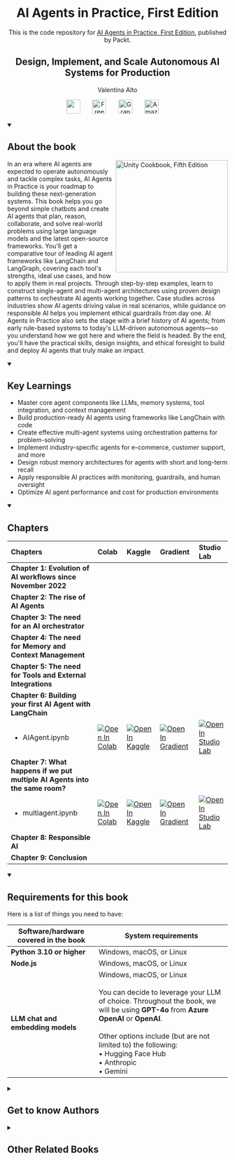 <h1 align="center">
AI Agents in Practice, First Edition</h1>
<p align="center">This is the code repository for <a href ="ai-agents-in-practice-first-edition"> AI Agents in Practice, First Edition</a>, published by Packt.
</p>

<h2 align="center">
Design, Implement, and Scale Autonomous AI Systems for Production
</h2>
<p align="center">
Valentina Alto</p>

<p align="center">
   <a href="https://packt.link/z8ivB" alt="Discord" title="Learn more on the Discord server"><img width="32px" src="https://cliply.co/wp-content/uploads/2021/08/372108630_DISCORD_LOGO_400.gif"/></a>
  &#8287;&#8287;&#8287;&#8287;&#8287;
  <a href="https://packt.link/free-ebook/9781805801351"><img width="32px" alt="Free PDF" title="Free PDF" src="https://cdn-icons-png.flaticon.com/512/4726/4726010.png"/></a>
 &#8287;&#8287;&#8287;&#8287;&#8287;
  <a href="https://packt.link/gbp/9781805801351"><img width="32px" alt="Graphic Bundle" title="Graphic Bundle" src="https://cdn-icons-png.flaticon.com/512/2659/2659360.png"/></a>
  &#8287;&#8287;&#8287;&#8287;&#8287;
   <a href="https://www.amazon.com/Agents-Practice-Implement-Autonomous-Production/dp/180580135X"><img width="32px" alt="Amazon" title="Get your copy" src="https://cdn-icons-png.flaticon.com/512/15466/15466027.png"/></a>
  &#8287;&#8287;&#8287;&#8287;&#8287;
</p>
<details open> 
  <summary><h2>About the book</summary>
<a href="https://www.packtpub.com/product/unity-cookbook-fifth-edition/9781805123026">
<img src="https://content.packt.com/B32584/cover_image_small.jpg" alt="Unity Cookbook, Fifth Edition" height="256px" align="right">
</a>

In an era where AI agents are expected to operate autonomously and tackle complex tasks, AI Agents in Practice is your roadmap to building these next-generation systems. This book helps you go beyond simple chatbots and create AI agents that plan, reason, collaborate, and solve real-world problems using large language models and the latest open-source frameworks. You'll get a comparative tour of leading AI agent frameworks like LangChain and LangGraph, covering each tool's strengths, ideal use cases, and how to apply them in real projects. Through step-by-step examples, learn to construct single-agent and multi-agent architectures using proven design patterns to orchestrate AI agents working together. Case studies across industries show AI agents driving value in real scenarios, while guidance on responsible AI helps you implement ethical guardrails from day one. AI Agents in Practice also sets the stage with a brief history of AI agents; from early rule-based systems to today's LLM-driven autonomous agents—so you understand how we got here and where the field is headed. By the end, you'll have the practical skills, design insights, and ethical foresight to build and deploy AI agents that truly make an impact.
</details>
<details open> 
  <summary><h2>Key Learnings</summary>
<ul>

<li>Master core agent components like LLMs, memory systems, tool integration, and context management</li>

<li>Build production-ready AI agents using frameworks like LangChain with code</li>

<li>Create effective multi-agent systems using orchestration patterns for problem-solving</li>

<li>Implement industry-specific agents for e-commerce, customer support, and more</li>

<li>Design robust memory architectures for agents with short and long-term recall</li>

<li>Apply responsible AI practices with monitoring, guardrails, and human oversight</li>

<li>Optimize AI agent performance and cost for production environments</li>

</ul>

  </details>

<details open> 
  <summary><h2>Chapters</summary>


| Chapters | Colab | Kaggle | Gradient | Studio Lab |
| :-------- | :-------- | :------- | :-------- | :-------- |
| **Chapter 1: Evolution of AI workflows since November 2022** | | | | |
| **Chapter 2: The rise of AI Agents** | | | | |
| **Chapter 3: The need for an AI orchestrator** | | | | |
| **Chapter 4: The need for Memory and Context Management** | | | | |
| **Chapter 5: The need for Tools and External Integrations** | | | | |
| **Chapter 6: Building your first AI Agent with LangChain** | | | | |
| <ul><li>AIAgent.ipynb</li></ul> | <a href="https://colab.research.google.com/github/PacktPublishing/AI-Agents-in-Practice/blob/main/Chapter 6/AIAgent.ipynb"><img src="https://colab.research.google.com/assets/colab-badge.svg" alt="Open In Colab"></a><br> | <a href="https://www.kaggle.com/kernels/welcome?src=https://github.com/PacktPublishing/AI-Agents-in-Practice/blob/main/Chapter 6/AIAgent.ipynb"><img src="https://kaggle.com/static/images/open-in-kaggle.svg" alt="Open In Kaggle"></a><br> | <a href="https://gradient.run/notebook/github.com/PacktPublishing/AI-Agents-in-Practice/blob/main/Chapter 6/AIAgent.ipynb"><img src="https://assets.paperspace.io/img/gradient-badge.svg" alt="Open In Gradient"></a><br> | <a href="https://studiolab.sagemaker.aws/import/github/PacktPublishing/AI-Agents-in-Practice/blob/main/Chapter 6/AIAgent.ipynb"><img src="https://studiolab.sagemaker.aws/studiolab.svg" alt="Open In Studio Lab"></a><br> |
| **Chapter 7: What happens if we put multiple AI Agents into the same room?** | | | | |
| <ul><li>multiagent.ipynb</li></ul> | <a href="https://colab.research.google.com/github/PacktPublishing/AI-Agents-in-Practice/blob/main/Chapter 7/multiagent.ipynb"><img src="https://colab.research.google.com/assets/colab-badge.svg" alt="Open In Colab"></a><br> | <a href="https://www.kaggle.com/kernels/welcome?src=https://github.com/PacktPublishing/AI-Agents-in-Practice/blob/main/Chapter 7/multiagent.ipynb"><img src="https://kaggle.com/static/images/open-in-kaggle.svg" alt="Open In Kaggle"></a><br> | <a href="https://gradient.run/notebook/github.com/PacktPublishing/AI-Agents-in-Practice/blob/main/Chapter 7/multiagent.ipynb"><img src="https://assets.paperspace.io/img/gradient-badge.svg" alt="Open In Gradient"></a><br> | <a href="https://studiolab.sagemaker.aws/import/github/PacktPublishing/AI-Agents-in-Practice/blob/main/Chapter 7/multiagent.ipynb"><img src="https://studiolab.sagemaker.aws/studiolab.svg" alt="Open In Studio Lab"></a><br> |
| **Chapter 8: Responsible AI** | | | | |
| **Chapter 9: Conclusion** | | | | |






</details>


<details open> 
  <summary><h2>Requirements for this book</summary>
Here is a list of things you need to have: 
    
| **Software/hardware covered in the book** | **System requirements** |
|-------------------------------------------|---------------------------|
| **Python 3.10 or higher**                 | Windows, macOS, or Linux |
| **Node.js**                               | Windows, macOS, or Linux |
| **LLM chat and embedding models**         | Windows, macOS, or Linux  <br><br> You can decide to leverage your LLM of choice. Throughout the book, we will be using **GPT-4o** from **Azure OpenAI** or **OpenAI**. <br><br> Other options include (but are not limited to) the following:  <br> • Hugging Face Hub  <br> • Anthropic  <br> • Gemini |

  </details>
    


<details> 
  <summary><h2>Get to know Authors</h2></summary>

_Valentina Alto_ Valentina Alto is a technical architect specializing in AI and intelligent apps at Microsoft Innovation Hub in Dubai. During her tenure at Microsoft, she covered different roles as a solution specialist, focusing on data, AI, and applications workloads within the manufacturing, pharmaceutical, and retail industries and driving customers' digital transformations in the era of AI. Valentina is an active tech author and speaker who contributes to books, articles, and events on AI and machine learning. Over the past two years, Valentina has published two books on generative AI and large language models, further establishing her expertise in the field.



</details>
<details> 
  <summary><h2>Other Related Books</h2></summary>
<ul>

  <li><a href="https://www.packtpub.com/en-us/product/building-ai-agents-with-llms-rag-and-knowledge-graphs-first-edition/9781835087060">Building AI Agents with LLMs, RAG, and Knowledge Graphs, First Edition</a></li>

  <li><a href="https://www.packtpub.com/en-us/product/generative-ai-with-langchain-second-edition/9781837022014">Generative AI with LangChain, Second Edition</a></li>
 
</ul>

</details>
